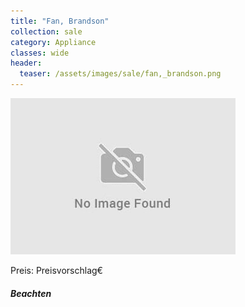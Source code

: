 ```yaml
---
title: "Fan, Brandson"
collection: sale
category: Appliance
classes: wide
header: 
  teaser: /assets/images/sale/fan,_brandson.png
---
```




<img src="/assets/images/sale/fan,_brandson.png" alt="Fan, Brandson">

Preis: Preisvorschlag€

##### Beachten
